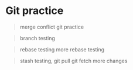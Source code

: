 # Git practice


> merge conflict git practice

> branch testing

> rebase testing
> more rebase testing

> stash testing, git pull git fetch
> more changes
